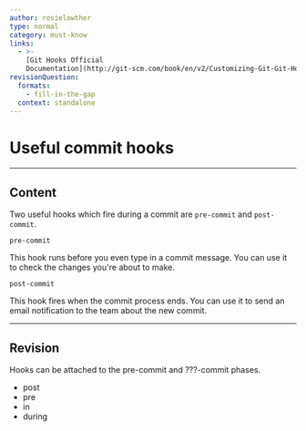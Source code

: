 ```yaml
---
author: rosielowther
type: normal
category: must-know
links:
  - >-
    [Git Hooks Official
    Documentation](http://git-scm.com/book/en/v2/Customizing-Git-Git-Hooks){website}
revisionQuestion:
  formats:
    - fill-in-the-gap
  context: standalone
---
```


# Useful commit hooks


---

## Content

Two useful hooks which fire during a commit are `pre-commit` and `post-commit`.

`pre-commit`

This hook runs before you even type in a commit message. You can use it to check the changes you're about to make.

`post-commit`

This hook fires when the commit process ends. You can use it to send an email notification to the team about the new commit.


---

## Revision

Hooks can be attached to the pre-commit and ???-commit phases.

- post
- pre
- in
- during
